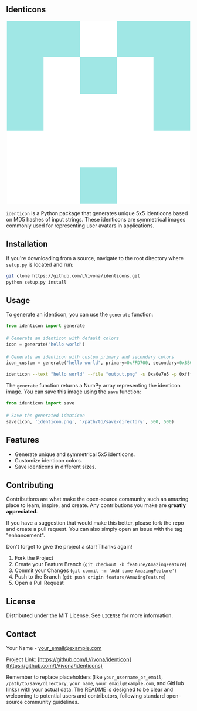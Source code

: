 ## Identicons


<p align="center">
  <img src="assets/output.png" alt="centered image" />
</p>

`identicon` is a Python package that generates unique 5x5 identicons based on MD5 hashes of input strings. These identicons are symmetrical images commonly used for representing user avatars in applications.

## Installation

If you're downloading from a source, navigate to the root directory where `setup.py` is located and run:

```bash
git clone https://github.com/LVivona/identicons.git
python setup.py install
```

## Usage

To generate an identicon, you can use the `generate` function:

```python
from identicon import generate

# Generate an identicon with default colors
icon = generate('hello world')

# Generate an identicon with custom primary and secondary colors
icon_custom = generate('hello world', primary=0xFFD700, secondary=0x8B0000)
```

```bash
identicon --text "hello world" --file "output.png" -s 0xa0e7e5 -p 0xffffff
```

The `generate` function returns a NumPy array representing the identicon image. You can save this image using the `save` function:

```python
from identicon import save

# Save the generated identicon
save(icon, 'identicon.png', '/path/to/save/directory', 500, 500)
```

## Features

- Generate unique and symmetrical 5x5 identicons.
- Customize identicon colors.
- Save identicons in different sizes.

## Contributing

Contributions are what make the open-source community such an amazing place to learn, inspire, and create. Any contributions you make are **greatly appreciated**.

If you have a suggestion that would make this better, please fork the repo and create a pull request. You can also simply open an issue with the tag "enhancement".

Don't forget to give the project a star! Thanks again!

1. Fork the Project
2. Create your Feature Branch (`git checkout -b feature/AmazingFeature`)
3. Commit your Changes (`git commit -m 'Add some AmazingFeature'`)
4. Push to the Branch (`git push origin feature/AmazingFeature`)
5. Open a Pull Request

## License

Distributed under the MIT License. See `LICENSE` for more information.

## Contact

Your Name - [your_email@example.com](mailto:lucavivona01@gmail.com)


Project Link: [https://github.com/LVivona/identicon](https://github.com/LVivona/identicons)


Remember to replace placeholders (like `your_username_or_email`, `/path/to/save/directory`, `your_name`, `your_email@example.com`, and GitHub links) with your actual data. The README is designed to be clear and welcoming to potential users and contributors, following standard open-source community guidelines.
